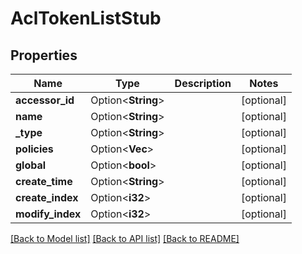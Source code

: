 # AclTokenListStub

## Properties

Name | Type | Description | Notes
------------ | ------------- | ------------- | -------------
**accessor_id** | Option<**String**> |  | [optional]
**name** | Option<**String**> |  | [optional]
**_type** | Option<**String**> |  | [optional]
**policies** | Option<**Vec<String>**> |  | [optional]
**global** | Option<**bool**> |  | [optional]
**create_time** | Option<**String**> |  | [optional]
**create_index** | Option<**i32**> |  | [optional]
**modify_index** | Option<**i32**> |  | [optional]

[[Back to Model list]](../README.md#documentation-for-models) [[Back to API list]](../README.md#documentation-for-api-endpoints) [[Back to README]](../README.md)


